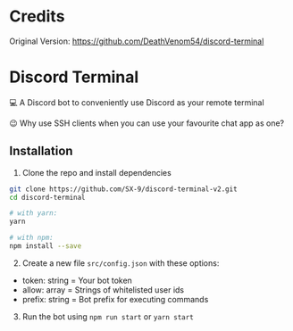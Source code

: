 # Credits
Original Version: https://github.com/DeathVenom54/discord-terminal

# Discord Terminal

💻 A Discord bot to conveniently use Discord as your remote terminal

😉 Why use SSH clients when you can use your favourite chat app as one?

## Installation

1) Clone the repo and install dependencies

```bash
git clone https://github.com/SX-9/discord-terminal-v2.git
cd discord-terminal

# with yarn:
yarn

# with npm:
npm install --save
```

2) Create a new file `src/config.json` with these options:
* token: string = Your bot token
* allow: array = Strings of whitelisted user ids
* prefix: string = Bot prefix for executing commands

3) Run the bot using `npm run start` or `yarn start`
